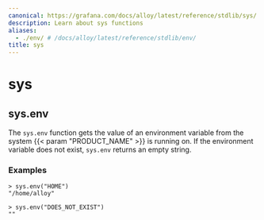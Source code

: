 ```yaml
---
canonical: https://grafana.com/docs/alloy/latest/reference/stdlib/sys/
description: Learn about sys functions
aliases:
  - ./env/ # /docs/alloy/latest/reference/stdlib/env/
title: sys
---
```


# sys

## sys.env

The `sys.env` function gets the value of an environment variable from the system {{< param "PRODUCT_NAME" >}} is running on.
If the environment variable does not exist, `sys.env` returns an empty string.

### Examples

```
> sys.env("HOME")
"/home/alloy"

> sys.env("DOES_NOT_EXIST")
""
```
